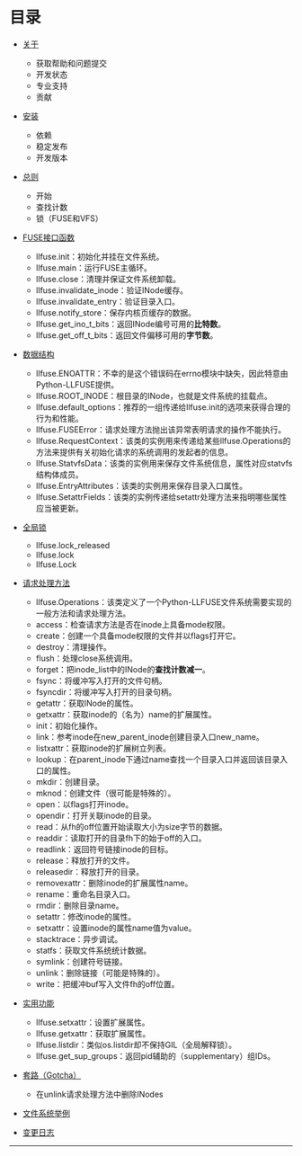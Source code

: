 # 目录
- [关于][0]
  - 获取帮助和问题提交
  - 开发状态
  - 专业支持
  - 贡献

- [安装][1]
  - 依赖
  - 稳定发布
  - 开发版本

- [总则][2]
  - 开始
  - 查找计数
  - 锁（FUSE和VFS）

- [FUSE接口函数][3]
  - llfuse.init：初始化并挂在文件系统。
  - llfuse.main：运行FUSE主循环。
  - llfuse.close：清理并保证文件系统卸载。
  - llfuse.invalidate_inode：验证INode缓存。
  - llfuse.invalidate_entry：验证目录入口。
  - llfuse.notify_store：保存内核页缓存的数据。
  - llfuse.get_ino_t_bits：返回INode编号可用的**比特数**。
  - llfuse.get_off_t_bits：返回文件偏移可用的**字节数**。

- [数据结构][4]
  - llfuse.ENOATTR：不幸的是这个错误码在errno模块中缺失，因此特意由Python-LLFUSE提供。
  - llfuse.ROOT_INODE：根目录的INode，也就是文件系统的挂载点。
  - llfuse.default_options：推荐的一组传递给llfuse.init的选项来获得合理的行为和性能。
  - llfuse.FUSEError：请求处理方法抛出该异常表明请求的操作不能执行。
  - llfuse.RequestContext：该类的实例用来传递给某些llfuse.Operations的方法来提供有关初始化请求的系统调用的发起者的信息。
  - llfuse.StatvfsData：该类的实例用来保存文件系统信息，属性对应statvfs结构体成员。
  - llfuse.EntryAttributes：该类的实例用来保存目录入口属性。
  - llfuse.SetattrFields：该类的实例传递给setattr处理方法来指明哪些属性应当被更新。

- [全局锁][5]
  - llfuse.lock_released
  - llfuse.lock
  - llfuse.Lock

- [请求处理方法][6]
  - llfuse.Operations：该类定义了一个Python-LLFUSE文件系统需要实现的一般方法和请求处理方法。
  - access：检查请求方法是否在inode上具备mode权限。
  - create：创建一个具备mode权限的文件并以flags打开它。
  - destroy：清理操作。
  - flush：处理close系统调用。
  - forget：把inode_list中的INode的**查找计数减一**。
  - fsync：将缓冲写入打开的文件句柄。
  - fsyncdir：将缓冲写入打开的目录句柄。
  - getattr：获取INode的属性。
  - getxattr：获取inode的（名为）name的扩展属性。
  - init：初始化操作。
  - link：参考inode在new_parent_inode创建目录入口new_name。
  - listxattr：获取inode的扩展树立列表。
  - lookup：在parent_inode下通过name查找一个目录入口并返回该目录入口的属性。
  - mkdir：创建目录。
  - mknod：创建文件（很可能是特殊的）。
  - open：以flags打开inode。
  - opendir：打开关联inode的目录。
  - read：从fh的off位置开始读取大小为size字节的数据。
  - readdir：读取打开的目录fh下的始于off的入口。
  - readlink：返回符号链接inode的目标。
  - release：释放打开的文件。
  - releasedir：释放打开的目录。
  - removexattr：删除inode的扩展属性name。
  - rename：重命名目录入口。
  - rmdir：删除目录name。
  - setattr：修改inode的属性。
  - setxattr：设置inode的属性name值为value。
  - stacktrace：异步调试。
  - statfs：获取文件系统统计数据。
  - symlink：创建符号链接。
  - unlink：删除链接（可能是特殊的）。
  - write：把缓冲buf写入文件fh的off位置。

- [实用功能][7]
  - llfuse.setxattr：设置扩展属性。
  - llfuse.getxattr：获取扩展属性。
  - llfuse.listdir：类似os.listdir却不保持GIL（全局解释锁）。
  - llfuse.get_sup_groups：返回pid辅助的（supplementary）组IDs。

- [套路（Gotcha）][8]
  - 在unlink请求处理方法中删除INodes

- [文件系统举例][9]

- [变更日志][a]

---
[0]: ./关于.md
[1]: ./安装.md
[2]: ./总则.md
[3]: ./FUSE接口函数.md
[4]: ./数据结构.md
[5]: ./全局锁.md
[6]: ./请求处理方法.md
[7]: ./实用功能.md
[8]: ./套路（Gotcha）.md
[9]: ./文件系统举例.md
[a]: ./变更日志.md